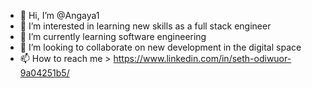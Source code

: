 - 👋 Hi, I’m @Angaya1
- 👀 I’m interested in learning new skills as a full stack engineer
- 🌱 I’m currently learning software engineering
- 💞️ I’m looking to collaborate on new development in the digital space
- 📫 How to reach me > https://www.linkedin.com/in/seth-odiwuor-9a04251b5/

<!---
Angaya1/Angaya1 is a ✨ special ✨ repository because its `README.md` (this file) appears on your GitHub profile.
You can click the Preview link to take a look at your changes.
--->
